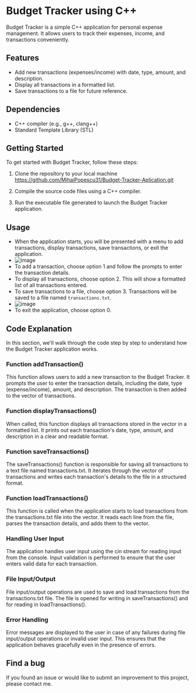 # Budget Tracker using C++

Budget Tracker is a simple C++ application for personal expense management. It allows users to track their expenses, income, and transactions conveniently.

## Features

- Add new transactions (expenses/income) with date, type, amount, and description.
- Display all transactions in a formatted list.
- Save transactions to a file for future reference.
## Dependencies

- C++ compiler (e.g., g++, clang++)
- Standard Template Library (STL)
## Getting Started

To get started with Budget Tracker, follow these steps:

1. Clone the repository to your local machine https://github.com/MihaiPopescu31/Budget-Tracker-Aplication.git
2. Compile the source code files using a C++ compiler.

3. Run the executable file generated to launch the Budget Tracker application.

## Usage

- When the application starts, you will be presented with a menu to add transactions, display transactions, save transactions, or exit the application.
- ![image](https://github.com/MihaiPopescu31/Budget-Tracker-Aplication/assets/138394009/b8976d63-3998-416f-ad6c-770c69401a3d)
- To add a transaction, choose option 1 and follow the prompts to enter the transaction details.
- To display all transactions, choose option 2. This will show a formatted list of all transactions entered.
- To save transactions to a file, choose option 3. Transactions will be saved to a file named `transactions.txt`.
- ![image](https://github.com/MihaiPopescu31/Budget-Tracker-Aplication/assets/138394009/aeea36ed-f365-4213-ad93-f5b9ed236e40)
- To exit the application, choose option 0.
  
## Code Explanation
In this section, we'll walk through the code step by step to understand how the Budget Tracker application works.

### Function addTransaction()
This function allows users to add a new transaction to the Budget Tracker. It prompts the user to enter the transaction details, including the date, type (expense/income), amount, and description. The transaction is then added to the vector of transactions.

### Function displayTransactions()
When called, this function displays all transactions stored in the vector in a formatted list. It prints out each transaction's date, type, amount, and description in a clear and readable format.

### Function saveTransactions()
The saveTransactions() function is responsible for saving all transactions to a text file named transactions.txt. It iterates through the vector of transactions and writes each transaction's details to the file in a structured format.

### Function loadTransactions()
This function is called when the application starts to load transactions from the transactions.txt file into the vector. It reads each line from the file, parses the transaction details, and adds them to the vector.

### Handling User Input
The application handles user input using the cin stream for reading input from the console. Input validation is performed to ensure that the user enters valid data for each transaction.

### File Input/Output
File input/output operations are used to save and load transactions from the transactions.txt file. The file is opened for writing in saveTransactions() and for reading in loadTransactions().

### Error Handling
Error messages are displayed to the user in case of any failures during file input/output operations or invalid user input. This ensures that the application behaves gracefully even in the presence of errors.

## Find a bug
If you found an issue or would like to submit an improvement to this project, please contact me.
